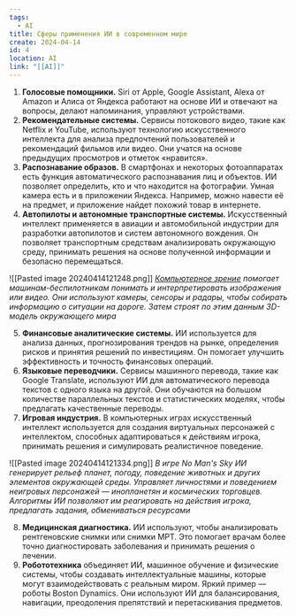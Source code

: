 ```yaml
---
tags:
  - AI
title: Сферы применения ИИ в современном мире
create: 2024-04-14
id: 4
location: AI
link: "[[AI]]"
---
```


1. **Голосовые помощники.** Siri от Apple, Google Assistant, Alexa от Amazon и Алиса от Яндекса работают на основе ИИ и отвечают на вопросы, делают напоминания, управляют устройствами.  
2. **Рекомендательные системы.** Сервисы потокового видео, такие как Netflix и YouTube, используют технологию искусственного интеллекта для анализа предпочтений пользователей и рекомендаций фильмов или видео. Они учатся на основе предыдущих просмотров и отметок «нравится».  
3. **Распознавание образов.** В смартфонах и некоторых фотоаппаратах есть функция автоматического распознавания лиц и объектов. ИИ позволяет определить, кто и что находится на фотографии. Умная камера есть и в приложении Яндекса. Например, можно навести её на предмет, и приложение найдет похожий товар в интернете.  
4. **Автопилоты и автономные транспортные системы.** Искусственный интеллект применяется в авиации и автомобильной индустрии для разработки автопилотов и систем автономного вождения. Он позволяет транспортным средствам анализировать окружающую среду, принимать решения на основе полученной информации и безопасно перемещаться.

![[Pasted image 20240414121248.png]]
*[Компьютерное зрение](https://practicum.yandex.ru/blog/chto-takoe-kompyuternoe-zrenie/) помогает машинам-беспилотникам понимать и интерпретировать изображения или видео. Они используют камеры, сенсоры и радары, чтобы собирать информацию о ситуации на дороге. Затем строят по этим данным 3D-модель окружающего мира*

5. **Финансовые аналитические системы.** ИИ используется для анализа данных, прогнозирования трендов на рынке, определения рисков и принятия решений по инвестициям. Он помогает улучшить эффективность и точность финансовых операций.  
6. **Языковые переводчики.** Сервисы машинного перевода, такие как Google Translate, используют ИИ для автоматического перевода текстов с одного языка на другой. Они обучаются на большом количестве параллельных текстов и статистических моделях, чтобы предлагать качественные переводы.  
7. **Игровая индустрия.** В компьютерных играх искусственный интеллект используется для создания виртуальных персонажей с интеллектом, способных адаптироваться к действиям игрока, принимать решения и симулировать реалистичное поведение.

![[Pasted image 20240414121334.png]]
*В игре No Man's Sky ИИ генерирует рельеф планет, погоду, поведение животных и других элементов окружающей среды. Управляет личностями и поведением неигровых персонажей — инопланетян и космических торговцев. Алгоритмы ИИ позволяют им реагировать на действия игрока, предлагать задания, обмениваться ресурсами*

8. **Медицинская диагностика.** ИИ используют, чтобы анализировать рентгеновские снимки или снимки МРТ. Это помогает врачам более точно диагностировать заболевания и принимать решения о лечении.  
9. **Робототехника** объединяет ИИ, машинное обучение и физические системы, чтобы создавать интеллектуальные машины, которые могут взаимодействовать с реальным миром. Яркий пример — роботы Boston Dynamics. Они используют ИИ для балансирования, навигации, преодоления препятствий и перетаскивания предметов.